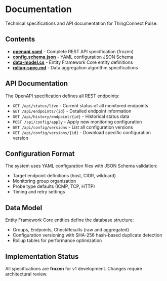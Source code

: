 # Documentation

Technical specifications and API documentation for ThingConnect Pulse.

## Contents

- **[openapi.yaml](./openapi.yaml)** - Complete REST API specification (frozen)
- **[config.schema.json](./config.schema.json)** - YAML configuration JSON Schema
- **[data-model.cs](./data-model.cs)** - Entity Framework Core entity definitions
- **[rollup-spec.md](./rollup-spec.md)** - Data aggregation algorithm specifications

## API Documentation

The OpenAPI specification defines all REST endpoints:
- `GET /api/status/live` - Current status of all monitored endpoints
- `GET /api/endpoints/{id}` - Detailed endpoint information
- `GET /api/history/endpoint/{id}` - Historical status data
- `POST /api/config/apply` - Apply new monitoring configuration
- `GET /api/config/versions` - List all configuration versions
- `GET /api/config/versions/{id}` - Download specific configuration version

## Configuration Format

The system uses YAML configuration files with JSON Schema validation:
- Target endpoint definitions (host, CIDR, wildcard)
- Monitoring group organization
- Probe type defaults (ICMP, TCP, HTTP)
- Timing and retry settings

## Data Model

Entity Framework Core entities define the database structure:
- Groups, Endpoints, CheckResults (raw and aggregated)
- Configuration versioning with SHA-256 hash-based duplicate detection
- Rollup tables for performance optimization

## Implementation Status

All specifications are **frozen** for v1 development. Changes require architectural review.